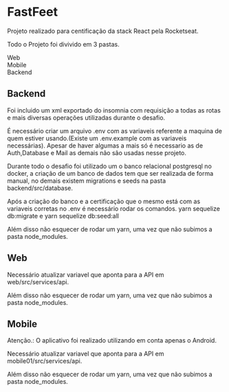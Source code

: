 # FastFeet

Projeto realizado para centificação da stack React pela Rocketseat.

Todo o Projeto foi divivido em 3 pastas.

Web <br>
Mobile<br>
Backend<br>

## Backend


Foi incluido um xml exportado do insomnia com requisição a todas as rotas e mais diversas operações utilizadas durante o desafio.

É necessário criar um arquivo .env com as variaveis referente a maquina de quem estiver usando.(Existe um .env.example com as variaveis necessárias).
Apesar de haver algumas a mais só é necessario as de Auth,Database e Mail as demais não são usadas nesse projeto.

Durante todo o desafio foi utilizado um o banco relacional postgresql no docker, a criação de um banco de dados tem que ser realizada de forma manual, no demais existem migrations e seeds na pasta backend/src/database.

Após a criação do banco e a certificação que o mesmo está com as variaveis corretas no .env é necessário rodar os comandos.
yarn sequelize db:migrate
e
yarn sequelize db:seed:all


Além disso não esquecer de rodar um yarn, uma vez que não subimos a pasta node_modules.

## Web

Necessário atualizar variavel que aponta para a API em web/src/services/api.

Além disso não esquecer de rodar um yarn, uma vez que não subimos a pasta node_modules.

## Mobile

Atenção.: O aplicativo foi realizado utilizando em conta apenas o Android.

Necessário atualizar variavel que aponta para a API em mobile01/src/services/api.

Além disso não esquecer de rodar um yarn, uma vez que não subimos a pasta node_modules.








